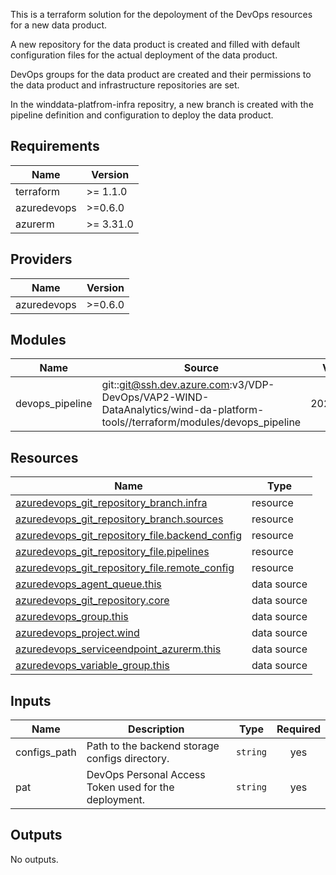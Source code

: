 This is a terraform solution for the depoloyment of the DevOps resources for a
new data product.

A new repository for the data product is created and filled with default
configuration files for the actual deployment of the data product.

DevOps groups for the data product are created and their permissions to the
data product and infrastructure repositories are set.

In the winddata-platfrom-infra repositry, a new branch is created with the
pipeline definition and configuration to deploy the data product.

## Requirements

| Name | Version |
|------|---------|
| terraform | >= 1.1.0 |
| azuredevops | >=0.6.0 |
| azurerm | >= 3.31.0 |

## Providers

| Name | Version |
|------|---------|
| azuredevops | >=0.6.0 |

## Modules

| Name | Source | Version |
|------|--------|---------|
| devops\_pipeline | git::git@ssh.dev.azure.com:v3/VDP-DevOps/VAP2-WIND-DataAnalytics/wind-da-platform-tools//terraform/modules/devops_pipeline | 20231129.3 |

## Resources

| Name | Type |
|------|------|
| [azuredevops_git_repository_branch.infra](https://registry.terraform.io/providers/microsoft/azuredevops/latest/docs/resources/git_repository_branch) | resource |
| [azuredevops_git_repository_branch.sources](https://registry.terraform.io/providers/microsoft/azuredevops/latest/docs/resources/git_repository_branch) | resource |
| [azuredevops_git_repository_file.backend_config](https://registry.terraform.io/providers/microsoft/azuredevops/latest/docs/resources/git_repository_file) | resource |
| [azuredevops_git_repository_file.pipelines](https://registry.terraform.io/providers/microsoft/azuredevops/latest/docs/resources/git_repository_file) | resource |
| [azuredevops_git_repository_file.remote_config](https://registry.terraform.io/providers/microsoft/azuredevops/latest/docs/resources/git_repository_file) | resource |
| [azuredevops_agent_queue.this](https://registry.terraform.io/providers/microsoft/azuredevops/latest/docs/data-sources/agent_queue) | data source |
| [azuredevops_git_repository.core](https://registry.terraform.io/providers/microsoft/azuredevops/latest/docs/data-sources/git_repository) | data source |
| [azuredevops_group.this](https://registry.terraform.io/providers/microsoft/azuredevops/latest/docs/data-sources/group) | data source |
| [azuredevops_project.wind](https://registry.terraform.io/providers/microsoft/azuredevops/latest/docs/data-sources/project) | data source |
| [azuredevops_serviceendpoint_azurerm.this](https://registry.terraform.io/providers/microsoft/azuredevops/latest/docs/data-sources/serviceendpoint_azurerm) | data source |
| [azuredevops_variable_group.this](https://registry.terraform.io/providers/microsoft/azuredevops/latest/docs/data-sources/variable_group) | data source |

## Inputs

| Name | Description | Type | Required |
|------|-------------|------|:--------:|
| configs\_path | Path to the backend storage configs directory. | `string` | yes |
| pat | DevOps Personal Access Token used for the deployment. | `string` | yes |

## Outputs

No outputs.
